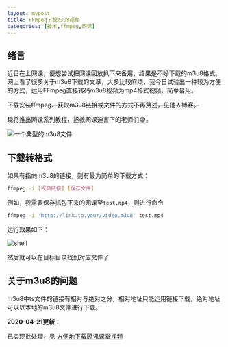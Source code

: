 ```yaml
---
layout: mypost
title: FFmpeg下载m3u8视频
categories: [技术,ffmpeg,网课]
---
```


## 绪言

近日在上网课，便想尝试把网课回放扒下来备用，结果是不好下载的m3u8格式。网上看了很多关于m3u8下载的文章，大多比较麻烦，我今日试验出一种较为方便的方式，运用FFmpeg直接转码m3u8视频为mp4格式视频，简单易用。

~~下载安装ffmpeg、获取m3u8链接或文件的方式不再赘述，见他人博客。~~

现将推出网课系列教程，拯救网课迫害下的老师们😂。

![一个典型的m3u8文件](classic-m3u8.png)

## 下载转格式

如果有指向m3u8的链接，则有最为简单的下载方式：

```bash
ffmpeg -i [视频链接] [保存文件]
```

例如，我需要保存抓包下来的网课至`test.mp4`，则进行命令

```bash
ffmpeg -i 'http://link.to.your/video.m3u8' test.mp4
```

运行效果如下：

![shell](shell.png)

然后就可以在目标目录找到对应文件了

## 关于m3u8的问题

m3u8中ts文件的链接有相对与绝对之分，相对地址只能运用链接下载，绝对地址可以以本地的m3u8文件进行下载。

**2020-04-21更新：**

已实现批处理，见 [方便地下载腾讯课堂视频](/posts/2020/04/21/ffmpeg-bat.html#m3u8)